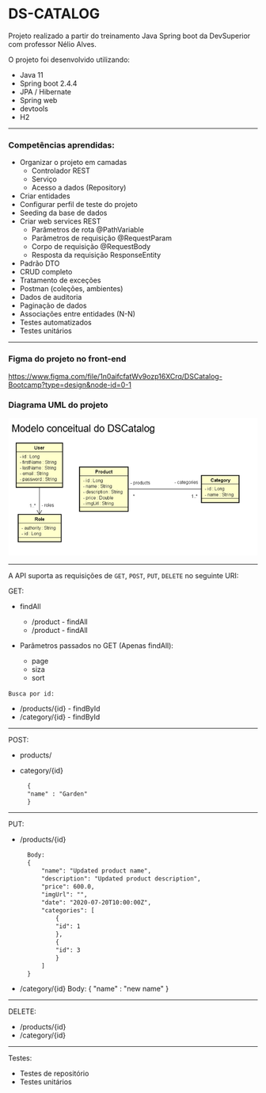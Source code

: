 # DS-CATALOG

Projeto realizado a partir do treinamento Java Spring boot da DevSuperior com professor Nélio Alves.

O projeto foi desenvolvido utilizando:

- Java 11
- Spring boot 2.4.4
- JPA / Hibernate
- Spring web
- devtools
- H2

---

### Competências aprendidas:

- Organizar o projeto em camadas
  - Controlador REST
  - Serviço
  - Acesso a dados (Repository)
- Criar entidades
- Configurar perfil de teste do projeto
- Seeding da base de dados
- Criar web services REST
  - Parâmetros de rota @PathVariable
  - Parâmetros de requisição @RequestParam
  - Corpo de requisição @RequestBody
  - Resposta da requisição ResponseEntity<T>
- Padrão DTO
- CRUD completo
- Tratamento de exceções
- Postman (coleções, ambientes)
- Dados de auditoria
- Paginação de dados
- Associações entre entidades (N-N)
- Testes automatizados
- Testes unitários

---

### Figma do projeto no front-end

https://www.figma.com/file/1n0aifcfatWv9ozp16XCrq/DSCatalog-Bootcamp?type=design&node-id=0-1

### Diagrama UML do projeto

![img](./img/uml.png)

---

A API suporta as requisições de `GET`, `POST`, `PUT`, `DELETE` no seguinte URI:

GET:

- findAll

  - /product - findAll
  - /product - findAll

- Parâmetros passados no GET (Apenas findAll):

  - page
  - siza
  - sort

`Busca por id:`

- /products/{id} - findById
- /category/{id} - findById

---

POST:

- products/
- category/{id}

        {
        "name" : "Garden"
        }

---

PUT:

- /products/{id}

        Body:
        {
            "name": "Updated product name",
            "description": "Updated product description",
            "price": 600.0,
            "imgUrl": "",
            "date": "2020-07-20T10:00:00Z",
            "categories": [
                {
                "id": 1
                },
                {
                "id": 3
                }
            ]
        }

- /category/{id}
  Body:
  {
  "name" : "new name"
  }

---

DELETE:

- /products/{id}
- /category/{id}

---

Testes:

- Testes de repositório
- Testes unitários
